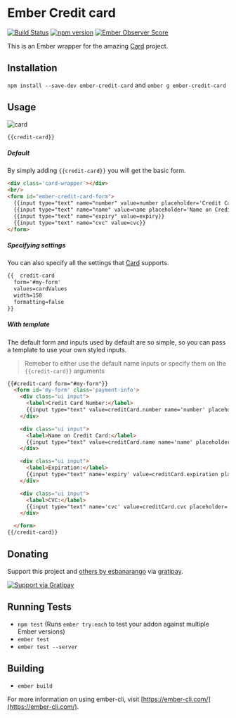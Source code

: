 # Ember Credit card

[![Build Status](https://travis-ci.org/esbanarango/ember-credit-card.svg)](https://travis-ci.org/esbanarango/ember-credit-card) [![npm version](https://badge.fury.io/js/ember-credit-card.svg)](http://badge.fury.io/js/ember-credit-card) [![Ember Observer Score](http://emberobserver.com/badges/ember-credit-card.svg)](http://emberobserver.com/addons/ember-credit-card)

This is an Ember wrapper for the amazing [Card](https://github.com/jessepollak/card) project.

## Installation
`npm install --save-dev ember-credit-card` and `ember g ember-credit-card`

## Usage

![card](http://i.imgur.com/qG3TenO.gif)

````html
{{credit-card}}
````

##### Default
By simply adding `{{credit-card}}` you will get the basic form.

````html
<div class='card-wrapper'></div>
<br/>
<form id="ember-credit-card-form">
  {{input type="text" name="number" value=number placeholder='Credit Card Number'}}
  {{input type="text" name="name" value=name placeholder='Name on Credit Card'}}
  {{input type="text" name="expiry" value=expiry}}
  {{input type="text" name="cvc" value=cvc}}
</form>
````

##### Specifying settings
You can also specify all the settings that [Card](https://github.com/jessepollak/card/blob/master/lib/js/card.js#L1136) supports.

````html
{{  credit-card
  form='#my-form'
  values=cardValues
  width=150
  formatting=false
}}
````

##### With template
The default form and inputs used by default are so simple, so you can pass a template to use your own styled inputs.
> Remeber to either use the default name inputs or specify them on the `{{credit-card}}` arguments

````html
{{#credit-card form="#my-form"}}
  <form id='my-form' class='payment-info'>
    <div class="ui input">
      <label>Credit Card Number:</label>
      {{input type="text" value=creditCard.number name='number' placeholder='Credit Card Number'}}
    </div>

    <div class="ui input">
      <label>Name on Credit Card:</label>
      {{input type="text" value=creditCard.name name='name' placeholder='Name on Credit Card'}}
    </div>

    <div class="ui input">
      <label>Expiration:</label>
      {{input type="text" name='expiry' value=creditCard.expiration placeholder='MM/YY'}}
    </div>

    <div class="ui input">
      <label>CVC:</label>
      {{input type="text" name='cvc' value=creditCard.cvc placeholder='CVC'}}
    </div>

  </form>
{{/credit-card}}

````

## Donating
Support this project and [others by esbanarango][gratipay-esbanarango] via [gratipay][gratipay-esbanarango].

[![Support via Gratipay][gratipay]][gratipay-esbanarango]

[gratipay]: https://cdn.rawgit.com/gratipay/gratipay-badge/2.3.0/dist/gratipay.png
[gratipay-esbanarango]: https://gratipay.com/esbanarango/

## Running Tests

* `npm test` (Runs `ember try:each` to test your addon against multiple Ember versions)
* `ember test`
* `ember test --server`

## Building

* `ember build`

For more information on using ember-cli, visit [https://ember-cli.com/](https://ember-cli.com/).
